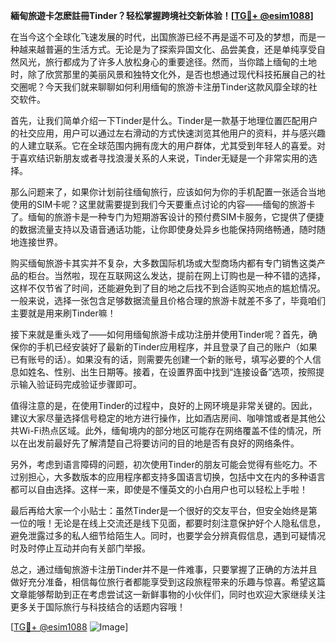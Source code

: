 **緬甸旅遊卡怎麽註冊Tinder？轻松掌握跨境社交新体验！[[TG💪+ @esim1088](https://t.me/s/esim1088)]**

在当今这个全球化飞速发展的时代，出国旅游已经不再是遥不可及的梦想，而是一种越来越普遍的生活方式。无论是为了探索异国文化、品尝美食，还是单纯享受自然风光，旅行都成为了许多人放松身心的重要途径。然而，当你踏上缅甸的土地时，除了欣赏那里的美丽风景和独特文化外，是否也想通过现代科技拓展自己的社交圈呢？今天我们就来聊聊如何利用缅甸的旅游卡注册Tinder这款风靡全球的社交软件。

首先，让我们简单介绍一下Tinder是什么。Tinder是一款基于地理位置匹配用户的社交应用，用户可以通过左右滑动的方式快速浏览其他用户的资料，并与感兴趣的人建立联系。它在全球范围内拥有庞大的用户群体，尤其受到年轻人的喜爱。对于喜欢结识新朋友或者寻找浪漫关系的人来说，Tinder无疑是一个非常实用的选择。

那么问题来了，如果你计划前往缅甸旅行，应该如何为你的手机配置一张适合当地使用的SIM卡呢？这里就需要提到我们今天要重点讨论的内容——缅甸的旅游卡了。缅甸的旅游卡是一种专门为短期游客设计的预付费SIM卡服务，它提供了便捷的数据流量支持以及语音通话功能，让你即使身处异乡也能保持网络畅通，随时随地连接世界。

购买缅甸旅游卡其实并不复杂，大多数国际机场或大型商场内都有专门销售这类产品的柜台。当然啦，现在互联网这么发达，提前在网上订购也是一种不错的选择，这样不仅节省了时间，还能避免到了目的地之后找不到合适购买地点的尴尬情况。一般来说，选择一张包含足够数据流量且价格合理的旅游卡就差不多了，毕竟咱们主要就是用来刷Tinder嘛！

接下来就是重头戏了——如何用缅甸旅游卡成功注册并使用Tinder呢？首先，确保你的手机已经安装好了最新的Tinder应用程序，并且登录了自己的账户（如果已有账号的话）。如果没有的话，则需要先创建一个新的账号，填写必要的个人信息如姓名、性别、出生日期等。接着，在设置界面中找到“连接设备”选项，按照提示输入验证码完成验证步骤即可。

值得注意的是，在使用Tinder的过程中，良好的上网环境是非常关键的。因此，建议大家尽量选择信号稳定的地方进行操作，比如酒店房间、咖啡馆或者是其他公共Wi-Fi热点区域。此外，缅甸境内的部分地区可能存在网络覆盖不佳的情况，所以在出发前最好先了解清楚自己将要访问的目的地是否有良好的网络条件。

另外，考虑到语言障碍的问题，初次使用Tinder的朋友可能会觉得有些吃力。不过别担心，大多数版本的应用程序都支持多国语言切换，包括中文在内的多种语言都可以自由选择。这样一来，即使是不懂英文的小白用户也可以轻松上手啦！

最后再给大家一个小贴士：虽然Tinder是一个很好的交友平台，但安全始终是第一位的哦！无论是在线上交流还是线下见面，都要时刻注意保护好个人隐私信息，避免泄露过多的私人细节给陌生人。同时，也要学会分辨真假信息，遇到可疑情况时及时停止互动并向有关部门举报。

总之，通过缅甸旅游卡注册Tinder并不是一件难事，只要掌握了正确的方法并且做好充分准备，相信每位旅行者都能享受到这段旅程带来的乐趣与惊喜。希望这篇文章能够帮助到正在考虑尝试这一新鲜事物的小伙伴们，同时也欢迎大家继续关注更多关于国际旅行与科技结合的话题内容哦！

[[TG💪+ @esim1088](https://t.me/s/esim1088) ![Image](https://i.postimg.cc/4NQfJmqS/Snipaste-2025-05-13-00-14-12.png)]